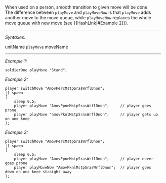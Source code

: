 When used on a person, smooth transition to given move will be done.<br>
The difference between `playMove` and `playMoveNow` is that `playMove` adds another move to the move queue, while `playMoveNow` replaces the whole move queue with new move (see {{HashLink|#Example 2}}).


---
*Syntaxes:*

unitName `playMove` moveName

---
*Example 1:*

```sqf
soldierOne playMove "Stand";
```

*Example 2:*

```sqf
player switchMove "AmovPercMstpSrasWrflDnon";
[] spawn 
{
	sleep 0.5;
	player playMove "AmovPpneMstpSrasWrflDnon";		// player goes prone
	player playMove "amovPknlMstpSrasWrflDnon";		// player gets up on one knee
};
```

*Example 3:*

```sqf
player switchMove "AmovPercMstpSrasWrflDnon";
[] spawn
{
	sleep 0.5;
	player playMove "AmovPpneMstpSrasWrflDnon";		// player never goes prone
	player playMoveNow "AmovPknlMstpSrasWrflDnon";	// player goes down on one knee straight away
};
```